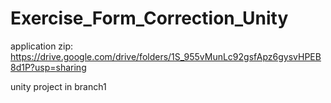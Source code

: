 # Exercise_Form_Correction_Unity

application zip: https://drive.google.com/drive/folders/1S_955vMunLc92gsfApz6gysvHPEB8d1P?usp=sharing

unity project in branch1
